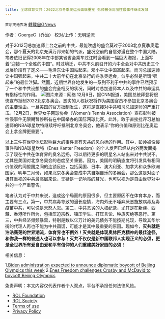 ```yaml
---
title: 全球体育灭共：2022北京冬季奥运会面临重挫 彭帅被张高丽性侵事件继续发酵
---
```

`首尔天池农场` [轉載自GNews](https://gnews.org/zh-hans/1726186/)

作者：GoergeC（乔治）
校对/上传：无明逆流

对于2012习总加速师上台之前的中共，最能吹虚的盛会莫过于2008北京夏季奥运会，那个夏天的北京充满万邦来朝的气派，盛况空前的自信弥漫在整个中国大陆。笔者依旧记得2008年在中部某省省会乘车过江时会看到一幅巨大海报，上面写着“迎接一个全胜的中国”。时过境迁，中共不久前召开的六中全会对中共历史三个发展阶段有了定义——毛泽东让中国站起来，邓小平让中国富起来，而习总加速师让中国强起来。中共二十大前年初在北京举行的冬季奥运会，似乎必然是所谓“强起来”的最佳注脚。然而，近期世界各地发生的一系列不利于中共的事件已然预示了一个和中共设想的盛会完全相反的状况，同时对总加速师本人以及中共的命运具有指标性的作用。
![](https://assets.gnews.org/wp-content/uploads/2021/12/image-274.png)图片来源：网络
12月6日，据CNN报道，美国总统拜登将很快宣布抵制2022北京冬奥会。恶劣的人权状况将作为美国官员不参加北京冬奥会的主要理由。一旦美国的官方抵制发生，这将是直接对中共和习总加速师的严重打击。12月2日，世界女子网球协会（Women’s Tennis Association）宣布彭帅被性侵事件无限期暂停所有在中国举办的国际网球比赛。此外，敢于直接批评习总加速师的NBA球星坎特继续呼吁抵制北京冬奥会，他表示“你的价值和原则比在奥运会上拿金牌更重要”**。**

以上三件在世界体坛影响巨大的事件具有灭共的风向标的作用。其中，彭帅被性侵事件和NBA球星坎特（Enes Kanter Freedom）的个人发声已经从内外两发面揭示了现在中共在体育界的臭名远扬，可以期待更多的明星名人站出来对中共说不。尤其是美国对北京冬奥会的态度至关重要。因为，美国的明确态度将引发具有相同价值观的同盟国之间的连锁反应，包括英国、日本、澳大利亚、加拿大和众多欧洲国家。明年二月份，如果北京冬奥会变成中共自娱自乐的冬奥会，那么这是对面子极其重视的中共最高层来说，无疑是一记响亮的耳光，也可以视为是自由世界对中共的一个严重警告。

笔者认为对于中共来说，造成这个局面的原因很多，但主要原因不在体育本身，而主要有三点。第一，中共病毒导致的漫长疫情，海内外无不唾弃厌恶施放病毒及毒疫苗中共，可以说是天怒人怨。第二，中共恶劣的人权纪录，尤其是在新疆、西藏、香港所作所为，包括压迫宗教、镇压学生、打压言论、种族灭绝等恶行。第三，中共经济频频暴雷，特别是数以亿万计的美元债务不能按期兑现，导致其华尔街的代理人再也不能为中共圆谎，可能才是其中最重要的原因。现如今，**灭共就是浩浩荡荡的世界潮流，体育界也不例外！灭共就是体现奥林匹克精神的最佳途径，和你我一样的普通人也可以参与！灭共不仅仅是新中国联邦人实现正义的必须，更是全世界所有爱自由爱和平有信仰的人们重建美好家园的必须**！

相关信息：

1.[Biden administration expected to announce diplomatic boycott of Beijing Olympics this week](https://edition.cnn.com/2021/12/05/politics/biden-beijing-olympics-boycott/index.html)
2.[Enes Freedom challenges Crosby and McDavid to boycott Beijing Olympics](https://www.sportsnet.ca/olympics/article/enes-freedom-challenges-crosby-mcdavid-boycott-beijing-olympics/)

 

免责声明：本文内容仅代表作者个人观点，平台不承担任何法律风险。

- [ROL Foundation](https://rolfoundation.org/)
- [ROL Society](https://rolsociety.org/)
- [Terms of use](https://gnews.org/terms-of-use-3/)
- [Privacy Policy](https://gnews.org/privacy-policy/)
